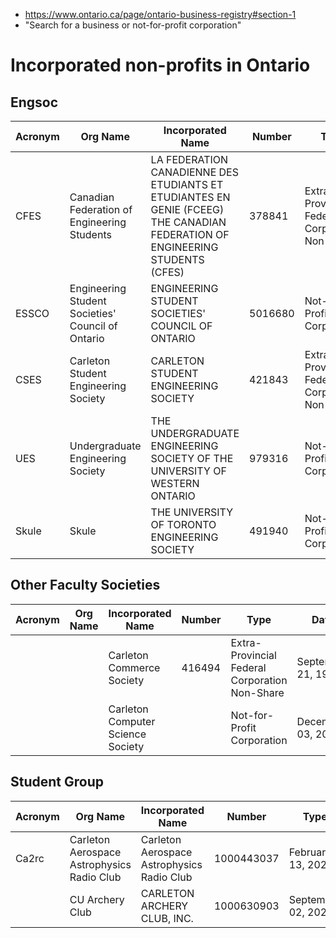 - https://www.ontario.ca/page/ontario-business-registry#section-1
- "Search for a business or not-for-profit corporation"

# Incorporated non-profits in Ontario
## Engsoc
Acronym | Org Name | Incorporated Name | Number | Type | Date
---------|----------|---------|---------|---------|---------
 CFES | Canadian Federation of Engineering Students | LA FEDERATION CANADIENNE DES ETUDIANTS ET ETUDIANTES EN GENIE (FCEEG) THE CANADIAN FEDERATION OF ENGINEERING STUDENTS (CFES) | 378841 | Extra-Provincial Federal Corporation Non-Share | September 06, 1977
 ESSCO | Engineering Student Societies' Council of Ontario | ENGINEERING STUDENT SOCIETIES' COUNCIL OF ONTARIO | 5016680 | Not-for-Profit Corporation | June 07, 2019
 | CSES | Carleton Student Engineering Society | CARLETON STUDENT ENGINEERING SOCIETY | 421843 | Extra-Provincial Federal Corporation Non-Share  | March 30, 1979
 | UES | Undergraduate Engineering Society | THE UNDERGRADUATE ENGINEERING SOCIETY OF THE UNIVERSITY OF WESTERN ONTARIO | 979316 | Not-for-Profit Corporation | October 21, 1992
 | Skule | Skule | THE UNIVERSITY OF TORONTO ENGINEERING SOCIETY | 491940 | Not-for-Profit Corporation | September 17, 1981

## Other Faculty Societies

Acronym | Org Name | Incorporated Name | Number | Type | Date
---------|----------|---------|---------|---------|---------
  | |  | Carleton Commerce Society | 416494 | Extra-Provincial Federal Corporation Non-Share | September 21, 1978
  |  |  | Carleton Computer Science Society |  | Not-for-Profit Corporation | December 03, 2010


## Student Group
Acronym | Org Name | Incorporated Name | Number | Type | Date
---------|----------|---------|---------|---------|---------
 | Ca2rc | Carleton Aerospace Astrophysics Radio Club | Carleton Aerospace Astrophysics Radio Club | 1000443037 | February 13, 2023 | Not-for-Profit Corporation
 | | CU Archery Club | CARLETON ARCHERY CLUB, INC. | 1000630903 | September 02, 2023 | Not-for-Profit Corporation
